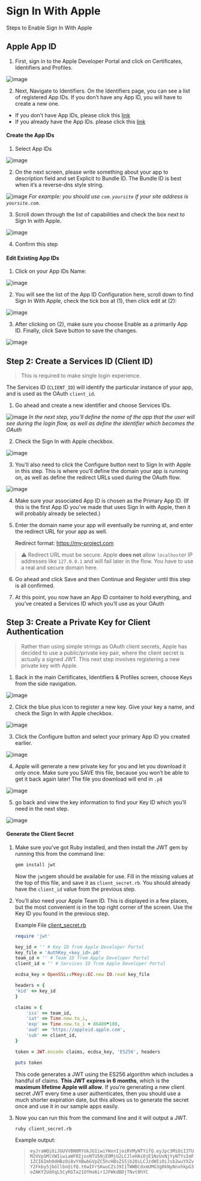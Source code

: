 # Sign In With Apple

Steps to Enable Sign In With Apple


## Apple App ID
1. First, sign in to the Apple Developer Portal and click on Certificates, Identifiers and Profiles.

![image](.github/images/1.png)

2.  Next, Navigate to Identifiers. On the Identifiers page, you can see a list of registered App IDs. If you don’t have any App ID, you will have to create a new one.

- If you don’t have App IDs, please click this [link](https://documentation.wilcity.com/knowledgebase/how-to-config-apple-login/#create-app-ids)
- If you already have the App IDs. please click this [link](https://documentation.wilcity.com/knowledgebase/how-to-config-apple-login/#edit-existing)


#### Create the App IDs

1. Select App IDs 

![image](.github/images/2.png)

2. On the next screen, please write something about your app to description field and set Explicit to Bundle ID. The Bundle ID is best when it’s a reverse-dns style string.

![image](.github/images/3.png)
*For example:  you should use `com.yoursite` if your site address is `yoursite.com`.*

3. Scroll down through the list of capabilities and check the box next to Sign In with Apple.

![image](.github/images/4.png)

4. Confirm this step


#### Edit Existing App IDs

1. Click on your App IDs Name:

![image](.github/images/5.png)

2. You will see the list of the App ID Configuration here, scroll down to find Sign In With Apple, check the tick box at (1), then click edit at (2):

![image](.github/images/6.png)

3. After clicking on (2), make sure you choose Enable as a primarily App ID. Finally, click Save button to save the changes.

![image](.github/images/7.png)


## Step 2: Create a Services ID (Client ID)

> This is required to make single login experience.

The Services ID (`CLIENT_ID`) will identify the particular instance of your app, and is used as the OAuth `client_id`.

1. Go ahead and create a new identifier and choose Services IDs.

![image](.github/images/8.png)
*In the next step, you’ll define the name of the app that the user will see during the login flow, as well as define the identifier which becomes the OAuth*

2. Check the Sign In with Apple checkbox.

![image](.github/images/9.png)

3. You’ll also need to click the Configure button next to Sign In with Apple in this step. This is where you’ll define the domain your app is running on, as well as define the redirect URLs used during the OAuth flow.


![image](.github/images/10.png)

4. Make sure your associated App ID is chosen as the Primary App ID. (If this is the first App ID you’ve made that uses Sign In with Apple, then it will probably already be selected.)

5. Enter the domain name your app will eventually be running at, and enter the redirect URL for your app as well.

    Redirect format:  https://my-project.com

> ⚠️ Redirect URL must be secure. Apple **does not** allow `localhost`or IP addresses like `127.0.0.1` and will fail later in the flow. You have to use a real and secure domain here.

6. Go ahead and click Save and then Continue and Register until this step is all confirmed.

7. At this point, you now have an App ID container to hold everything, and you’ve created a Services ID which you’ll use as your OAuth 


## Step 3: Create a Private Key for Client Authentication

> Rather than using simple strings as OAuth client secrets, Apple has decided to use a public/private key pair, where the client secret is actually a signed JWT. This next step involves registering a new private key with Apple.

1. Back in the main Certificates, Identifiers & Profiles screen, choose Keys from the side navigation.

![image](.github/images/11.png)

2. Click the blue plus icon to register a new key. Give your key a name, and check the Sign In with Apple checkbox.

![image](.github/images/12.png)

3. Click the Configure button and select your primary App ID you created earlier.

![image](.github/images/13.png)

4. Apple will generate a new private key for you and let you download it only once. Make sure you SAVE this file, because you won’t be able to get it back again later! The file you download will end in `.p8`

![image](.github/images/14.png)

5. go back and view the key information to find your Key ID which you’ll need in the next step.

![image](.github/images/15.png)

#### Generate the Client Secret

1. Make sure you’ve got Ruby installed, and then install the JWT gem by running this from the command line:

    ```sh
    gem install jwt
    ```

    Now the `jwt`gem should be available for use. Fill in the missing values at the top of this file, and save it as `client_secret.rb`. You should already have the `client_id` value from the previous step.

2. You’ll also need your Apple Team ID. This is displayed in a few places, but the most convenient is in the top right corner of the screen. Use the Key ID you found in the previous step.

    Example File [client_secret.rb](./client_secret.rb)

    ```ruby
    require 'jwt'

    key_id = '' # Key ID from Apple Developer Portal
    key_file = 'AuthKey_<key_id>.p8'
    team_id = '' # Team ID from Apple Developer Portal
    client_id = '' # Services ID from Apple Developer Portal

    ecdsa_key = OpenSSL::PKey::EC.new IO.read key_file

    headers = {
    'kid' => key_id
    }

    claims = {
        'iss' => team_id,
        'iat' => Time.now.to_i,
        'exp' => Time.now.to_i + 86400*180,
        'aud' => 'https://appleid.apple.com',
        'sub' => client_id,
    }

    token = JWT.encode claims, ecdsa_key, 'ES256', headers

    puts token
    ```

    This code generates a JWT using the ES256 algorithm which includes a handful of claims. **This JWT expires in 6 months**, which is the **maximum lifetime Apple will allow**. If you’re generating a new client secret JWT every time a user authenticates, then you should use a much shorter expiration date, but this allows us to generate the secret once and use it in our sample apps easily.

3. Now you can run this from the command line and it will output a JWT.

    ```sh
    ruby client_secret.rb
    ```

    Example output:

    > `eyJraWQiOiJGUVVBN0RYUkJGIiwiYWxnIjoiRVMyNTYifQ.eyJpc3MiOiI3TUM2VVpSMlVWIiwiaWF0IjoxNTU5NjE0MjU2LCJleHAiOjE1NzUxNjYyNTYsImF1ZCI6Imh0dHBzOi8vYXBwbGVpZC5hcHBsZS5jb20iLCJzdWIiOiJsb2wuYXZvY2Fkby5jbGllbnQifQ.t6wIFrSKwuCZsJ9I1TWWBCdxmUMG3g0kNyNnxhkpG3oZAKY2UdXqL5CyRGTa21OYHa6ir1JFWkdBDjTNvt8hYC`